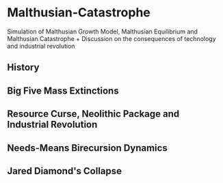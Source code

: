 # Malthusian-Catastrophe
Simulation of Malthusian Growth Model,  Malthusian Equilibrium and Malthusian Catastrophe + Discussion on the consequences of technology and industrial revolution
## History

## Big Five Mass Extinctions

## Resource Curse, Neolithic Package and Industrial Revolution

## Needs-Means Birecursion Dynamics

## Jared Diamond's Collapse


